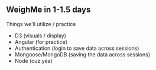 ## WeighMe in 1-1.5 days

Things we'll utilize / practice
- D3 (visuals / display)
- Angular (for practice)
- Authentication (login to save data across sessions)
- Mongoose/MongoDB (saving the data across sessions)
- Node (cuz yea)




